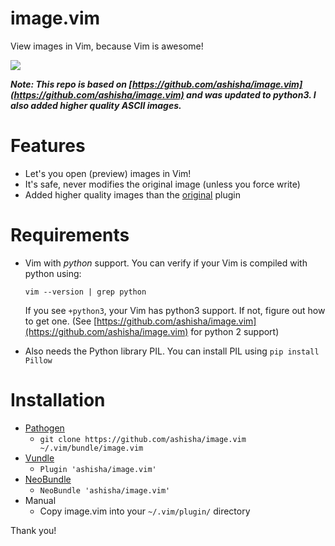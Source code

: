 # image.vim
View images in Vim, because Vim is awesome!

![](https://github.com/ashisha/image.vim/blob/master/screenshot/image.vim.jpg)

***Note: This repo is based on [https://github.com/ashisha/image.vim](https://github.com/ashisha/image.vim) and was updated to python3. I also added higher quality ASCII images.***

Features
=========
* Let's you open (preview) images in Vim!
* It's safe, never modifies the original image (unless you force write)
* Added higher quality images than the [original](https://github.com/ashisha/image.vim) plugin


Requirements
============
* Vim with *python* support. You can verify if your Vim is compiled with python using:

  `vim --version | grep python`

  If you see `+python3`, your Vim has python3 support. If not, figure out how to get one.
  (See [https://github.com/ashisha/image.vim](https://github.com/ashisha/image.vim) for python 2 support)

* Also needs the Python library PIL. You can install PIL using `pip install Pillow`

Installation
============
* [Pathogen](https://github.com/tpope/vim-pathogen)
  *  `git clone https://github.com/ashisha/image.vim ~/.vim/bundle/image.vim`
* [Vundle](https://github.com/gmarik/vundle)
  * `Plugin 'ashisha/image.vim'`
* [NeoBundle](https://github.com/Shougo/neobundle.vim)
  * `NeoBundle 'ashisha/image.vim'`
* Manual
  * Copy image.vim into your `~/.vim/plugin/` directory

Thank you!
